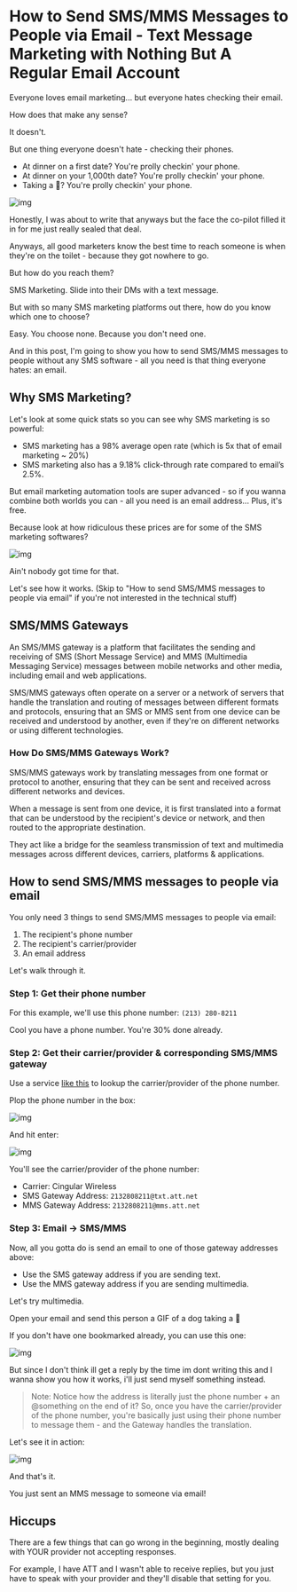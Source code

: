 # How to Send SMS/MMS Messages to People via Email - Text Message Marketing with Nothing But A Regular Email Account


Everyone loves email marketing... but everyone hates checking their email. 

How does that make any sense?

It doesn't. 

But one thing everyone doesn't hate - checking their phones.

- At dinner on a first date? You're prolly checkin' your phone.
- At dinner on your 1,000th date? You're prolly checkin' your phone.
- Taking a 💩? You're prolly checkin' your phone.

![img](takin-a-dump-checkin-your-phone.png)

Honestly, I was about to write that anyways but the face the co-pilot filled it in for me just really sealed that deal.

Anyways, all good marketers know the best time to reach someone is when they're on the toilet - because they got nowhere to go. 

But how do you reach them?

SMS Marketing. Slide into their DMs with a text message.

But with so many SMS marketing platforms out there, how do you know which one to choose?

Easy. You choose none. Because you don't need one.

And in this post, I'm going to show you how to send SMS/MMS messages to people without any SMS software - all you need is that thing everyone hates: an email.

## Why SMS Marketing?

Let's look at some quick stats so you can see why SMS marketing is so powerful:

- SMS marketing has a 98% average open rate (which is 5x that of email marketing ~ 20%)
- SMS marketing also has a 9.18% click-through rate compared to email’s 2.5%.

But email marketing automation tools are super advanced - so if you wanna combine both worlds you can - all you need is an email address... Plus, it's free.

Because look at how ridiculous these prices are for some of the SMS marketing softwares?

![img](sms-marketing-software-prices.png)

Ain't nobody got time for that.

Let's see how it works. (Skip to "How to send SMS/MMS messages to people via email" if you're not interested in the technical stuff)

## SMS/MMS Gateways

An SMS/MMS gateway is a platform that facilitates the sending and receiving of SMS (Short Message Service) and MMS (Multimedia Messaging Service) messages between mobile networks and other media, including email and web applications. 

SMS/MMS gateways often operate on a server or a network of servers that handle the translation and routing of messages between different formats and protocols, ensuring that an SMS or MMS sent from one device can be received and understood by another, even if they're on different networks or using different technologies.

### How Do SMS/MMS Gateways Work?

SMS/MMS gateways work by translating messages from one format or protocol to another, ensuring that they can be sent and received across different networks and devices. 

When a message is sent from one device, it is first translated into a format that can be understood by the recipient's device or network, and then routed to the appropriate destination.

They act like a bridge for the seamless transmission of text and multimedia messages across different devices, carriers, platforms & applications.

## How to send SMS/MMS messages to people via email

You only need 3 things to send SMS/MMS messages to people via email:

1. The recipient's phone number
2. The recipient's carrier/provider
3. An email address

Let's walk through it.

### Step 1: Get their phone number

For this example, we'll use this phone number: `(213) 280-8211`

Cool you have a phone number. You're 30% done already.

### Step 2: Get their carrier/provider & corresponding SMS/MMS gateway

Use a service [like this](https://serp.ly/freecarrierlookup) to lookup the carrier/provider of the phone number.

Plop the phone number in the box:

![img](freecarrierlookup1.png)

And hit enter:

![img](freecarrierlookup2.png)

You'll see the carrier/provider of the phone number:

- Carrier: Cingular Wireless
- SMS Gateway Address: `2132808211@txt.att.net`
- MMS Gateway Address: `2132808211@mms.att.net`

### Step 3: Email -> SMS/MMS

Now, all you gotta do is send an email to one of those gateway addresses above:

- Use the SMS gateway address if you are sending text.
- Use the MMS gateway address if you are sending multimedia.

Let's try multimedia.

Open your email and send this person a GIF of a dog taking a 💩

If you don't have one bookmarked already, you can use this one:

![img](dogpoop.gif)

But since I don't think ill get a reply by the time im dont writing this and I wanna show you how it works, i'll just send myself something instead.

> Note: Notice how the address is literally just the phone number + an @something on the end of it? So, once you have the carrier/provider of the phone number, you're basically just using their phone number to message them - and the Gateway handles the translation.

Let's see it in action:

![img](SMS-via-Email.gif)

And that's it. 

You just sent an MMS message to someone via email!

## Hiccups

There are a few things that can go wrong in the beginning, mostly dealing with YOUR provider not accepting responses.

For example, I have ATT and I wasn't able to receive replies, but you just have to speak with your provider and they'll disable that setting for you.

